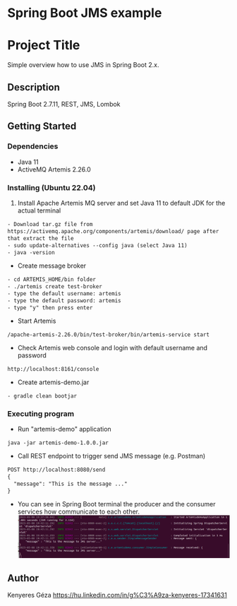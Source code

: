 # Spring Boot JMS example

# Project Title

Simple overview how to use JMS in Spring Boot 2.x.

## Description

Spring Boot 2.7.11, REST, JMS, Lombok

## Getting Started

### Dependencies

* Java 11
* ActiveMQ Artemis 2.26.0

### Installing (Ubuntu 22.04)

1. Install Apache Artemis MQ server and set Java 11 to default JDK for the actual terminal
```
- Download tar.gz file from https://activemq.apache.org/components/artemis/download/ page after that extract the file
- sudo update-alternatives --config java (select Java 11)
- java -version
```
* Create message broker
```
- cd ARTEMIS_HOME/bin folder
- ./artemis create test-broker
- type the default username: artemis
- type the default password: artemis
- type "y" then press enter
```
* Start Artemis
```
/apache-artemis-2.26.0/bin/test-broker/bin/artemis-service start
```
* Check Artemis web console and login with default username and password
```
http://localhost:8161/console
```
* Create artemis-demo.jar
```
- gradle clean bootjar
```

### Executing program

* Run "artemis-demo" application
```
java -jar artemis-demo-1.0.0.jar
```
* Call REST endpoint to trigger send JMS message (e.g. Postman) 
```
POST http://localhost:8080/send
{
  "message": "This is the message ..."
}
```
* You can see in Spring Boot terminal the producer and the consumer services how communicate to each other.
![img.png](img.png)


## Author

Kenyeres Géza
https://hu.linkedin.com/in/g%C3%A9za-kenyeres-17341631
